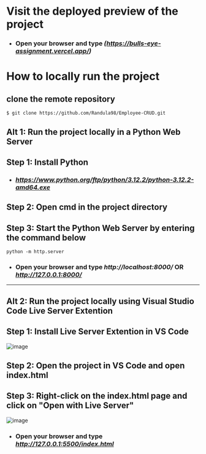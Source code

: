 <h1>Visit the deployed preview of the project</h1>

* ### Open your browser and type *(https://bulls-eye-assignment.vercel.app/)*


<h1>How to locally run the project</h1>

## clone the remote repository

```
$ git clone https://github.com/Randula98/Employee-CRUD.git
```

<h2>Alt 1: Run the project locally in a Python Web Server</h2>

## Step 1: Install Python
* ### *https://www.python.org/ftp/python/3.12.2/python-3.12.2-amd64.exe*

## Step 2: Open cmd in the project directory

## Step 3: Start the Python Web Server by entering the command below

```
python -m http.server
```

* ### Open your browser and type *http://localhost:8000/* OR *http://127.0.0.1:8000/*

<hr/>

<h2>Alt 2: Run the project locally using Visual Studio Code Live Server Extention</h2>

## Step 1: Install Live Server Extention in VS Code
![image](https://github.com/Randula98/Bulls-eye-assignment/assets/85297495/a6690be7-bd0c-4cd6-8541-95a5f8bab9ec)

## Step 2: Open the project in VS Code and open index.html 

## Step 3: Right-click on the index.html page and click on "Open with Live Server"
![image](https://github.com/Randula98/Bulls-eye-assignment/assets/85297495/fc389e4c-05d4-4bab-af28-230dbdfa0183)

* ### Open your browser and type *http://127.0.0.1:5500/index.html*
